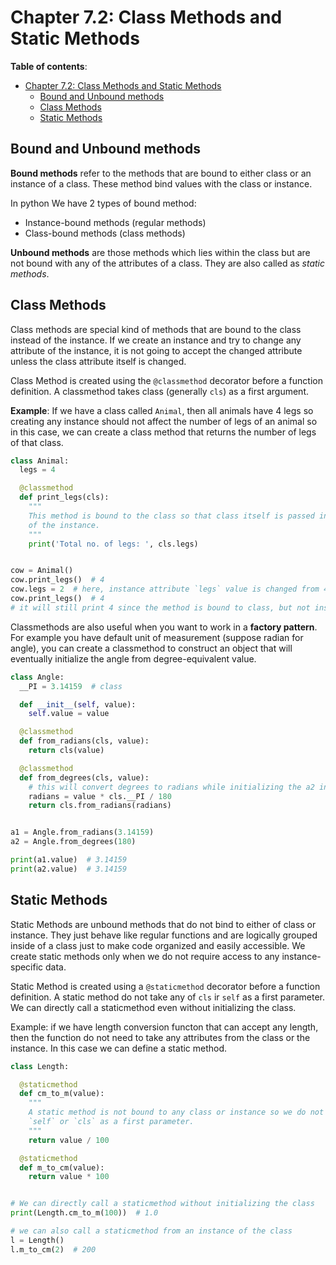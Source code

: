 # Chapter 7.2: Class Methods and Static Methods

**Table of contents**:

- [Chapter 7.2: Class Methods and Static Methods](#chapter-72-class-methods-and-static-methods)
  - [Bound and Unbound methods](#bound-and-unbound-methods)
  - [Class Methods](#class-methods)
  - [Static Methods](#static-methods)

## Bound and Unbound methods

**Bound methods** refer to the methods that are bound to either class or an
instance of a class. These method bind values with the class or instance.

In python We have 2 types of bound method:

- Instance-bound methods (regular methods)
- Class-bound methods (class methods)

**Unbound methods** are those methods which lies within the class but are not
bound with any of the attributes of a class. They are also called as
_static methods_.

## Class Methods

Class methods are special kind of methods that are bound to the class instead
of the instance. If we create an instance and try to change any attribute of
the instance, it is not going to accept the changed attribute unless the class
attribute itself is changed.

Class Method is created using the `@classmethod` decorator before a function
definition. A classmethod takes class (generally `cls`) as a first argument.

**Example**: If we have a class called `Animal`, then all animals have 4 legs so
creating any instance should not affect the number of legs of an animal so in
this case, we can create a class method that returns the number of legs of that
class.

```python
class Animal:
  legs = 4

  @classmethod
  def print_legs(cls):
    """
    This method is bound to the class so that class itself is passed instead
    of the instance.
    """
    print('Total no. of legs: ', cls.legs)


cow = Animal()
cow.print_legs()  # 4
cow.legs = 2  # here, instance attribute `legs` value is changed from 4 to 2
cow.print_legs()  # 4
# it will still print 4 since the method is bound to class, but not instance.
```

Classmethods are also useful when you want to work in a **factory pattern**. For
example you have default unit of measurement (suppose radian for angle), you
can create a classmethod to construct an object that will eventually initialize
the angle from degree-equivalent value.

```python
class Angle:
  __PI = 3.14159  # class

  def __init__(self, value):
    self.value = value

  @classmethod
  def from_radians(cls, value):
    return cls(value)

  @classmethod
  def from_degrees(cls, value):
    # this will convert degrees to radians while initializing the a2 instance.
    radians = value * cls.__PI / 180
    return cls.from_radians(radians)


a1 = Angle.from_radians(3.14159)
a2 = Angle.from_degrees(180)

print(a1.value)  # 3.14159
print(a2.value)  # 3.14159

```

## Static Methods

Static Methods are unbound methods that do not bind to either of class or
instance. They just behave like regular functions and are logically grouped
inside of a class just to make code organized and easily accessible. We create
static methods only when we do not require access to any instance-specific data.

Static Method is created using a `@staticmethod` decorator before a function
definition. A static method do not take any of `cls` ir `self` as a first
parameter. We can directly call a staticmethod even without initializing the
class.

Example: if we have length conversion functon that can accept any length, then
the function do not need to take any attributes from the class or the instance.
In this case we can define a static method.

```python
class Length:

  @staticmethod
  def cm_to_m(value):
    """
    A static method is not bound to any class or instance so we do not need
    `self` or `cls` as a first parameter.
    """
    return value / 100

  @staticmethod
  def m_to_cm(value):
    return value * 100


# We can directly call a staticmethod without initializing the class
print(Length.cm_to_m(100))  # 1.0

# we can also call a staticmethod from an instance of the class
l = Length()
l.m_to_cm(2)  # 200
```

